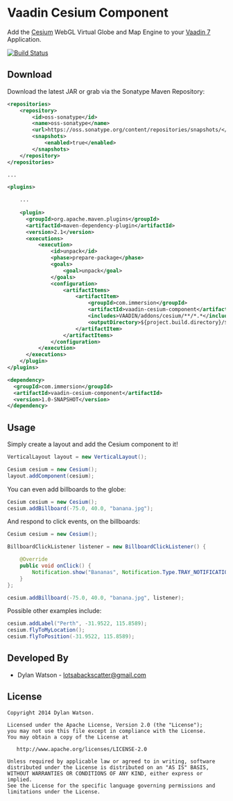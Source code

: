 Vaadin Cesium Component
=======================

Add the [Cesium][1] WebGL Virtual Globe and Map Engine to your [Vaadin 7][2] Application.

[![Build Status](https://travis-ci.org/lotsabackscatter/vaadin-cesium-component.svg?branch=master)](https://travis-ci.org/lotsabackscatter/vaadin-cesium-component)

Download
--------

Download the latest JAR or grab via the Sonatype Maven Repository:
```xml
<repositories>
    <repository>
        <id>oss-sonatype</id>
        <name>oss-sonatype</name>
        <url>https://oss.sonatype.org/content/repositories/snapshots/</url>
        <snapshots>
            <enabled>true</enabled>
        </snapshots>
    </repository>
</repositories>

...

<plugins>

    ...
    
    <plugin>
      <groupId>org.apache.maven.plugins</groupId>
      <artifactId>maven-dependency-plugin</artifactId>
      <version>2.1</version>
      <executions>
          <execution>
              <id>unpack</id>
              <phase>prepare-package</phase>
              <goals>
                  <goal>unpack</goal>
              </goals>
              <configuration>
                  <artifactItems>
                      <artifactItem>
                          <groupId>com.immersion</groupId>
                          <artifactId>vaadin-cesium-component</artifactId>
                          <includes>VAADIN/addons/cesium/**/*.*</includes>
                          <outputDirectory>${project.build.directory}/${project.artifactId}/</outputDirectory>
                      </artifactItem>
                  </artifactItems>
              </configuration>
          </execution>
      </executions>
    </plugin>      
</plugins>

<dependency>
  <groupId>com.immersion</groupId>
  <artifactId>vaadin-cesium-component</artifactId>
  <version>1.0-SNAPSHOT</version>
</dependency>
```

Usage
--------

Simply create a layout and add the Cesium component to it!
```java
VerticalLayout layout = new VerticalLayout();

Cesium cesium = new Cesium();
layout.addComponent(cesium);
```

You can even add billboards to the globe:
```java
Cesium cesium = new Cesium();
cesium.addBillboard(-75.0, 40.0, "banana.jpg");
```

And respond to click events, on the billboards:
```java
Cesium cesium = new Cesium();

BillboardClickListener listener = new BillboardClickListener() {

    @Override
    public void onClick() {
        Notification.show("Bananas", Notification.Type.TRAY_NOTIFICATION);
    }
};

cesium.addBillboard(-75.0, 40.0, "banana.jpg", listener);
```

Possible other examples include:
```java
cesium.addLabel("Perth", -31.9522, 115.8589);
cesium.flyToMyLocation();
cesium.flyToPosition(-31.9522, 115.8589);
```

Developed By
--------

* Dylan Watson - <lotsabackscatter@gmail.com>
   
License
--------

    Copyright 2014 Dylan Watson.

    Licensed under the Apache License, Version 2.0 (the "License");
    you may not use this file except in compliance with the License.
    You may obtain a copy of the License at

       http://www.apache.org/licenses/LICENSE-2.0

    Unless required by applicable law or agreed to in writing, software
    distributed under the License is distributed on an "AS IS" BASIS,
    WITHOUT WARRANTIES OR CONDITIONS OF ANY KIND, either express or implied.
    See the License for the specific language governing permissions and
    limitations under the License.

   
 [1]: http://cesiumjs.org/
 [2]: https://vaadin.com/home 
